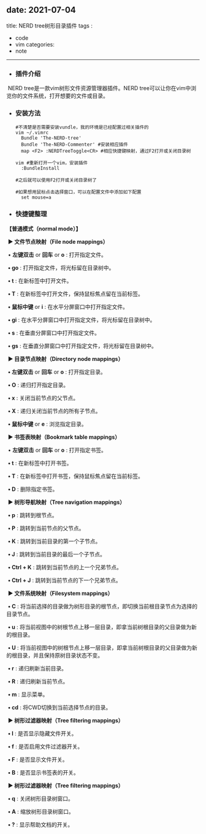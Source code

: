 
date: 2021-07-04
---
title: NERD tree树形目录插件 
tags :
 - code
 - vim
categories:
 - note
---

* ### 插件介绍

​    NERD tree是一款vim树形文件资源管理器插件。NERD tree可以让你在vim中浏览你的文件系统，打开想要的文件或目录。

<!--more-->
* ### 安装方法

  ```shell
  #不清楚是否需要安装vundle，我的环境是已经配置过相关插件的
  vim ~/.vimrc
  	Bundle 'The-NERD-tree'
  	Bundle 'The-NERD-Commenter' #安装相应插件
  	map <F2> :NERDTreeToggle<CR> #相应快捷键映射，通过F2打开或关闭目录树
  	
  vim #重新打开一个vim，安装插件
  	:BundleInstall
  	
  #之后就可以使用F2打开或关闭目录树了
  
  #如果想用鼠标点击选择窗口，可以在配置文件中添加如下配置
  	set mouse=a
  ```

  

* ### 快捷键整理

**【普通模式（normal mode）】**

​    **▶ 文件节点映射（File node mappings）**

​    • **左键双击** or **回车** or **o** : 打开指定文件。

​    **• go**               : 打开指定文件，将光标留在目录树中。

​    **• t**                 : 在新标签中打开文件。

​    **• T**                : 在新标签中打开文件，保持鼠标焦点留在当前标签。

​    **• 鼠标中键** or **i**       : 在水平分屏窗口中打开指定文件。

​    **• gi**                : 在水平分屏窗口中打开指定文件，将光标留在目录树中。

​    **• s**                : 在垂直分屏窗口中打开指定文件。

​    **• gs**               : 在垂直分屏窗口中打开指定文件，将光标留在目录树中。

 

​    **▶ 目录节点映射（Directory node mappings）**

​    **• 左键双击** or **回车** or **o** : 打开指定目录。

​    **• O**                : 递归打开指定目录。

​    **• x**                 : 关闭当前节点的父节点。

​    **• X**                : 递归关闭当前节点的所有子节点。

​    **• 鼠标中键** or **e**       : 浏览指定目录。

 

​    **▶ 书签表映射（Bookmark table mappings）**

​    • **左键双击** or **回车** or **o** : 打开指定书签。

​    **• t**                 : 在新标签中打开书签。

​    **• T**                : 在新标签中打开书签，保持鼠标焦点留在当前标签。

​    **• D**                 : 删除指定书签。

 

​    **▶ 树形导航映射（Tree navigation mappings）**

​    **• p**                : 跳转到根节点。

​    **• P**                : 跳转到当前节点的父节点。

​    **• K**                : 跳转到当前目录的第一个子节点。

​    **• J**                 : 跳转到当前目录的最后一个子节点。

​    **• Ctrl + K**           : 跳转到当前节点的上一个兄弟节点。

​    **• Ctrl + J**           : 跳转到当前节点的下一个兄弟节点。

 

​    **▶ 文件系统映射（Filesystem mappings）**

​    **• C**                : 将当前选择的目录做为树形目录的根节点，即切换当前根目录节点为选择的目录节点。

​    **• u**                : 将当前视图中的树根节点上移一层目录，即拿当前树根目录的父目录做为新的根目录。

​    **• U**                : 将当前视图中的树根节点上移一层目录，即拿当前树根目录的父目录做为新的根目录，并且保持原树目录状态不变。

​    **• r**                 : 递归刷新当前目录。

​    **• R**                : 递归刷新当前节点。

​    **• m**                : 显示菜单。

​    **• cd**               : 将CWD切换到当前选择节点的目录。

 

​    **▶ 树形过滤器映射（Tree filtering mappings）**

​    **• I**                 : 是否显示隐藏文件开关。

​    **• f**                 : 是否启用文件过滤器开关。

​    **• F**                 : 是否显示文件开关。

​    **• B**                : 是否显示书签表的开关。

 

​    **▶ 树形过滤器映射（Tree filtering mappings）**

​    **• q**                 : 关闭树形目录树窗口。

​    **• A**                 : 缩放树形目录树窗口。

​    **• ?**                  : 显示帮助文档的开关。

